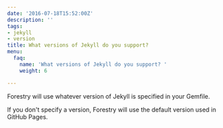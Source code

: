 ```yaml
---
date: '2016-07-18T15:52:00Z'
description: ''
tags:
- jekyll
- version
title: What versions of Jekyll do you support?
menu:
  faq:
    name: 'What versions of Jekyll do you support? '
    weight: 6

---
```



Forestry will use whatever version of Jekyll is specified in your Gemfile.

If you don't specify a version, Forestry will use the default version used in GitHub Pages.